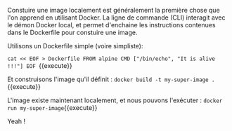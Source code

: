 Constuire une image localement est généralement la première chose que l'on apprend en utilisant Docker.
La ligne de commande (CLI) interagit avec le démon Docker local, et permet d'enchaine les instructions contenues dans le Dockerfile pour constuire une image.

Utilisons un Dockerfile simple (voire simpliste):

`cat << EOF > Dockerfile
FROM alpine
CMD ["/bin/echo", "It is alive !!!"]
EOF
`{{execute}}


Et construisons l'image qu'il définit :
`docker build -t my-super-image .`{{execute}}

L'image existe maintenant localement, et nous pouvons l'exécuter :
`docker run my-super-image`{{execute}}

Yeah !
